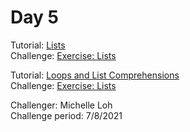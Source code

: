 # Day 5
Tutorial: [Lists](https://www.kaggle.com/colinmorris/lists)<br>
Challenge: [Exercise: Lists](https://www.kaggle.com/michelleloh/ml-challenge-day-5-lists)<br>

Tutorial: [Loops and List Comprehensions](https://www.kaggle.com/colinmorris/loops-and-list-comprehensions)<br>
Challenge: [Exercise: Lists](https://www.kaggle.com/michelleloh/ml-challenge-day-5-loops-and-list-comprehension)<br>

Challenger: Michelle Loh <br>
Challenge period: 7/8/2021